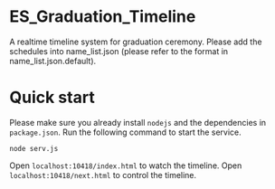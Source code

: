 # ES_Graduation_Timeline

A realtime timeline system for graduation ceremony. Please add the schedules into name_list.json (please refer to the format in name_list.json.default).

# Quick start
Please make sure you already install `nodejs` and the dependencies in `package.json`. Run the following command to start the service.

```
node serv.js
```

Open `localhost:10418/index.html` to watch the timeline.
Open `localhost:10418/next.html` to control the timeline.
